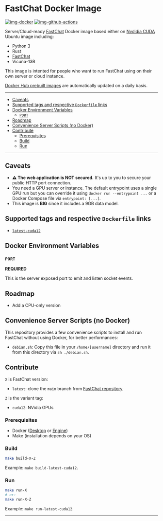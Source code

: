 # FastChat Docker Image

[![img-docker]][link-docker]
[![img-github-actions]][link-github-actions]

Server/Cloud-ready [FastChat][link-fastchat] Docker image based either on [Nvdidia CUDA][link-docker-nvidia-cuda]
Ubuntu image including:

- Python 3
- Rust
- [FastChat][link-fastchat]
- Vicuna-13B

This image is intented for people who want to run FastChat using on their own server or cloud instance.

[Docker Hub prebuilt images][link-docker] are automatically updated on a daily basis.

---

- [Caveats](#caveats)
- [Supported tags and respective `Dockerfile` links](#supported-tags-and-respective-dockerfile-links)
- [Docker Environment Variables](#docker-environment-variables)
  - [`PORT`](#port)
- [Roadmap](#roadmap)
- [Convenience Server Scripts (no Docker)](#convenience-server-scripts-no-docker)
- [Contribute](#contribute)
  - [Prerequisites](#prerequisites)
  - [Build](#build)
  - [Run](#run)

---

## Caveats

- **⚠️ The web application is NOT secured.** It's up to you to secure your public HTTP port connection.
- You need a GPU server or instance. The default entrypoint uses a single GPU run but you can override it
  using `docker run --entrypoint ...` or a Docker Compose file via `entrypoint: [...]`.
- This image is **BIG** since it includes a 9GB data model.


## Supported tags and respective `Dockerfile` links

- [`latest-cuda12`](https://github.com/ivangabriele/docker-fastchat/blob/main/dockerfiles/lastest-cuda12.Dockerfile)

## Docker Environment Variables

### `PORT`

**REQUIRED**

This is the server exposed port to emit and listen socket events.

## Roadmap

- Add a CPU-only version

## Convenience Server Scripts (no Docker)

This repository provides a few convenience scripts to install and run FastChat without using Docker,
for better performances:

- `debian.sh`: Copy this file in your `/home/[username]` directory and run it from this directory via `sh ./debian.sh`.

## Contribute

`X` is FastChat version:

- `latest`: clone the `main` branch from [FastChat repository](https://github.com/lm-sys/FastChat)

`Z` is the variant tag:

- `cuda12`: NVidia GPUs

### Prerequisites

- Docker ([Desktop](https://docs.docker.com/desktop/) or [Engine](https://docs.docker.com/engine/install/))
- Make (installation depends on your OS)

### Build

```sh
make build-X-Z
```

Example: `make build-latest-cuda12`.

### Run

```sh
make run-X
# or:
make run-X-Z
```

Example: `make run-latest-cuda12`.

---

[img-docker]: https://img.shields.io/docker/pulls/ivangabriele/docker-fastchat?style=for-the-badge
[img-github-actions]:
  https://img.shields.io/github/actions/workflow/status/ivangabriele/docker-fastchat/main.yml?branch=main&label=Build&style=for-the-badge

[link-docker-nvidia-cuda]: https://hub.docker.com/r/nvidia/cuda
[link-docker]: https://hub.docker.com/r/ivangabriele/fastchat
[link-fastchat]: https://github.com/lm-sys/FastChat#readme
[link-github-actions]: https://github.com/ivangabriele/docker-fastchat/actions/workflows/main.yml?query=branch%3Amain
